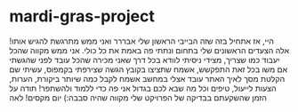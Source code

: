 # mardi-gras-project
היי, אז אתחיל בזה שזה הבייבי הראשון שלי אבררר ואני ממש מתרגשת להגיש אותו!
אלה הצעדים הראשונים שלי בתחום ונתתי פה באמת את כל כולי. אני ממש מקווה שהכל יעבוד כמו שצריך,
מצידי ניסיתי לוודא בכל דרך שאני מכירה שהכל עובד לפני שהגשתי
אם משו בכל זאת התפקשש, אשמח שתציצו בקובץ הגשה שצירפתי בקמפוס, עשיתי שם הקלטת מסך לאיך האתר עובד אצלי במחשב
אשמח לקבל כמה שיותר ביקורת, הערות, הצעות לייעול, טיפים וכל מה שבא לכם בגדול אני פה כדי ללמוד ולהשתפר!
תודה על הזמן שהשקעתם בבדיקה של הפרויקט שלי
מקווה שהיה סבבה:)
יום מקסים!
לאה
